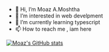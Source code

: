 - 👋 Hi, I’m Moaz A.Moshtha
- 👀 I’m interested in web develpment
- 🌱 I’m currently learning typescript
- 📫 How to reach me , iam here

<!---
MoazAMoshtha/MoazAMoshtha is a ✨ special ✨ repository because its `README.md` (this file) appears on your GitHub profile.
You can click the Preview link to take a look at your changes.
--->
[![Moaz's GitHub stats](https://github-readme-stats.vercel.app/api?username=moazmoshtha)](https://github.com/moazmoshtha)
